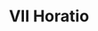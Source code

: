 ---
title: VII Horatio

mediaPath: /videos/o_12_kh1925-1080p.mp4
mediaPosition:  [296271.040463389,4633667.625302507,131.06975683074054]
mediaRotation:  [-0.28820051604787067,0.6870330691442924,0.6151005467878766,-0.25802585489281926]
mediaScale: 1
cameraFOV: 38

cameraPosition:  [296268.48774234095,4633670.132567377,130.67322420679434]
cameraTarget:  [296280.1877138113,4633658.640936722,132.49066539988115]


animationEntry: 2000
---